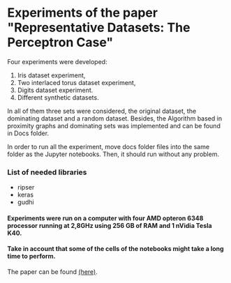 # Experiments of the paper "Representative Datasets: The Perceptron Case"

Four experiments were developed:

1. Iris dataset experiment,
2. Two interlaced torus dataset experiment,
3. Digits dataset experiment.
4. Different synthetic datasets. 

In all of them three sets were considered, the original dataset, the
dominating dataset and a random dataset. Besides, the Algorithm based
in proximity graphs and dominating sets was implemented and can be
found in Docs folder.

In order to run all the experiment, move docs folder files into the
same folder as the Jupyter notebooks. Then, it should run without any
problem.


### List of needed libraries

* ripser
* keras
* gudhi


#### Experiments were run on a computer with four AMD opteron 6348 processor running at 2,8GHz using 256 GB of RAM and 1 nVidia Tesla K40.


#### Take in account that some of the cells of the notebooks might take a long time to perform. 

The paper can be found [(here)](https://arxiv.org/abs/1903.08519).
